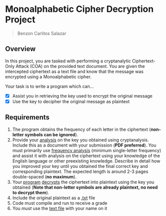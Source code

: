 # Monoalphabetic Cipher Decryption Project
> Benzon Carlitos Salazar

## Overview
In this project, you are tasked with performing a cryptanalytic Ciphertext-Only Attack (COA) on the provided text document.  You are given the intercepted ciphertext as a text file and know that the message was encrypted using a Monoalphabetic cipher.

Your task is to write a program which can...

- [x] Assist you in retrieving the key used to encrypt the original message
- [x] Use the key to decipher the original message as plaintext

## Requirements
1. The program obtains the frequency of each letter in the ciphertext (**non-letter symbols can be ignored**).
2. Provide your [analysis](/src/analysis/Analysis.txt) on the key you obtained using cryptanalysis.  Include this as a document with your submission (**PDF preferred**).  You must primarily use [frequency analysis](/src/out/LetterFrequency.csv) (minimum single-letter frequency) and assist it with analysis on the ciphertext using your knowledge of the English language or other preexisting knowledge.  Describe in detail how you improved your key until you obtained the final correct key and corresponding plaintext.  The expected length is around 2-3 pages double-spaced (**no maximum**).
3. Your [program](/src/Monoalphabetic.java) [decrypts](/src/out/plainText.txt) the ciphertext into plaintext using the key you obtained (**Note that non-letter symbols are already plaintext, no need to decrypt them**).
4. Include the original plaintext as a [.txt](/src/'BenzonS.txt') file
5. Code must compile and run to receive a grade
6. You *must* use the [text file](/src/'BenzonS.txt') with your name on it
